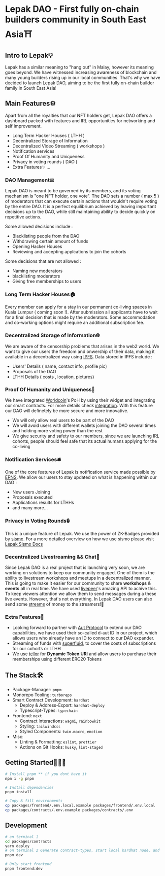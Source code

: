 # Lepak DAO - First fully on-chain builders community in South East Asia⛩

## **Intro to Lepak💡**

Lepak has a similar meaning to "hang out" in Malay, however its meaning goes beyond. We have witnessed increasing awareness of blockchain and many young builders rising up in our local communities. That's why we have decided to launch Lepak DAO, aiming to be the first fully on-chain builder family in South East Asia!

## **Main Features⚙️**
Apart from all the royalties that our NFT holders get, Lepak DAO offers a dashboard packed with features and IRL opportunities for networking and self improvement.

- Long Term Hacker Houses ( LTHH )
- Decentralized Storage of Information
- Decentralized Video Streaming ( workshops )
- Notification services 
- Proof Of Humanity and Uniqueness
- Privacy in voting rounds ( DAO )
- Extra Features✨ ...

### **DAO Management⚖️**

Lepak DAO is meant to be governed by its members, and its voting mechanism is "one NFT holder, one vote". The DAO sets a number ( max 5 ) of moderators that can execute certain actions that wouldn't require voting by the entire DAO. It is a perfect equilibrium achieved by leaving important decisions up to the DAO, while still maintaining ability to decide quickly on repetitive actions.

Some allowed decisions include :
  - Blacklisting people from the DAO
  - Withdrawing certain amount of funds
  - Opening Hacker Houses
  - Reviewing and accepting applcations to join the cohorts

Some decisions that are not allowed :
  - Naming new moderators
  - blacklisting moderators
  - Giving free memberships to users

### **Long Term Hacker Houses🏠**

Every member can apply for a stay in our permanent co-living spaces in Kuala Lumpur ( coming soon !). After submission all applicants have to wait for a final decision that is made by the moderators. Some accommodation and co-working options might require an additional subscription fee.

### **Decentralized Storage of Information🌐**
We are aware of the censorship problems that arises in the web2 world. We want to give our users the freedom and onwership of their data, making it available in a decentralized way using [IPFS]('https://ipfs.tech/'). Data stored in IPFS include :
  - Users' Details ( name, contact info, profile pic)
  - Proposals of the DAO
  - LTHH Details ( costs , location, pictures)

### **Proof Of Humanity and Uniqueness💎**
We have integrated [Worldcoin](https://worldcoin.org/)'s PoH by using their widget and integrating our smart contracts. For more details check [integration](packages/contracts/contracts/LepakCore.sol). With this feature our DAO will definetely be more secure and more innovative. 
  - We will only allow real users to be part of the DAO
  - We will avoid users with different wallets joining the DAO several times and holding more voting power than the rest
  - We give security and safety to our members, since we are launching IRL cohorts, people should feel safe that its actual humans applying for the co-living

### **Notification Services🛎**
One of the core features of Lepak is notification service made possible by [EPNS](https://epns.io). We allow our users to stay updated on what is happening within our DAO :
  - New users Joining
  - Proposals executed
  - Applications results for LTHHs
  - and many more...

### **Privacy in Voting Rounds🔒**
This is a unique feature of Lepak. We use the power of ZK-Badges provided by [sismo](https://blog.sismo.io/what-is-sismo-part-1-zk-badges-73e7031bacda).
For a more detailed overview on how we use sismo please visit [Lepak Sismo Docs](packages/sismo/README.md)

### **Decentralized Livestreaming && Chat💭**
Since Lepak DAO is a real project that is launching very soon, we are working on solutions to keep our community engaged. One of them is the ability to livestream workshops and meetups in a decentralized manner. This is going to make it easier for our community to share **workshops** & **events** all in real time. We have used [livepeer](https://livepeer.org/)'s amazing API to achive this. To keep viewers attention we allow them to send messages during a these live events. However, that's not everything. In Lepak DAO users can also send some [streams](https://www.superfluid.finance/) of money to the streamers!🤑

### **Extra Features🦄**
  - Looking forward to partner with [Aut Protocol](https://docs.aut.id/v2/intro/what-is-aut) to extend our DAO capabilities, we have used their so-called d-aut ID in our project, which allows users who already have an ID to connect to our DAO expander.
  - Streaming of funds with [superfluid](https://www.superfluid.finance/), to cover the costs of subscriptions for our cohorts or LTHH
  - We use [tellor](https://tellor.io/) for **Dynamic Token URI** and allow users to purchase their memberships using different ERC20 Tokens

## The Stack🛠

- Package-Manager: `pnpm`
- Monorepo Tooling: `turborepo`
- Smart Contract Development: `hardhat`
  - Deploy & Address-Export: `hardhat-deploy`
  - Typescript-Types: `typechain`
- Frontend: `next`
  - Contract Interactions: `wagmi`, `rainbowkit`
  - Styling: `tailwindcss`
  - Styled Components: `twin.macro`, `emotion`
- Misc:
  - Linting & Formatting: `eslint`, `prettier`
  - Actions on Git Hooks: `husky`, `lint-staged`

## Getting Started🏃🏽‍♂️

```bash
# Install pnpm ** if you dont have it
npm i -g pnpm

# Install dependencies
pnpm install

# Copy & fill environments
cp packages/frontend/.env.local.example packages/frontend/.env.local
cp packages/contracts/.env.example packages/contracts/.env
```

## Development

```bash
# on terminal 1 
cd packages/contracts
yarn deploy
# on terminal 2 Generate contract-types, start local hardhat node, and start frontend with turborepo
pnpm dev

# Only start frontend
pnpm frontend:dev
```
